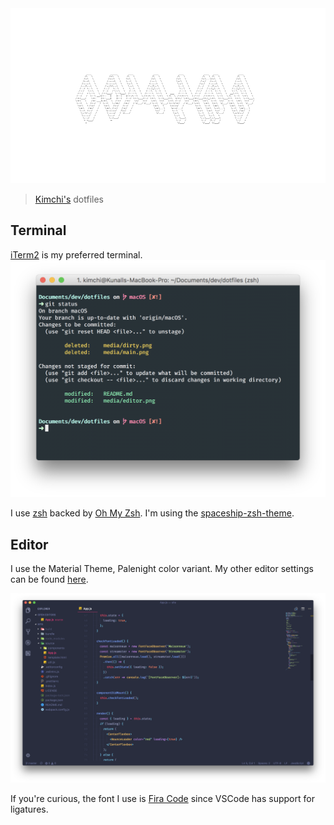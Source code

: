 <img width="900" src="media/dotfiles.png" alt="dotfiles" />

> [Kimchi's](https://kimchi.now.sh) dotfiles


## Terminal

[iTerm2](https://www.iterm2.com/) is my preferred terminal.
<img src="media/term.png" alt="terminal.png" />

I use [zsh]() backed by [Oh My Zsh](http://ohmyz.sh/). I'm using the [spaceship-zsh-theme](git.io/spaceship).

## Editor

I use the Material Theme, Palenight color variant. My other editor settings can be found [here](https://github.com/yeskunall/dotfiles/blob/master/.vscode.settings/settings.json).

<img src="media/editor.png" alt="editor.png" />

If you're curious, the font I use is [Fira Code](https://github.com/tonsky/FiraCode) since VSCode has support for ligatures.
